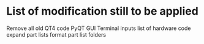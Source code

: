 List of modification still to be applied
========================================
Remove all old QT4 code
PyQT GUI
Terminal inputs
list of hardware code
expand part lists
format part list folders

